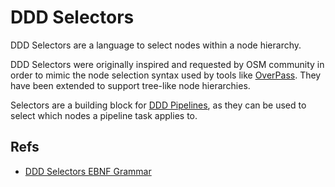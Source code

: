 # DDD Selectors

DDD Selectors are a language to select nodes within a node hierarchy.

DDD Selectors were originally inspired and requested by OSM community in order to mimic
the node selection syntax used by tools like [OverPass](https://wiki.openstreetmap.org/wiki/Overpass_turbo/MapCSS).
They have been extended to support tree-like node hierarchies.

Selectors are a building block for [DDD Pipelines](pipelines.md), as they can be used
to select which nodes a pipeline task applies to.


## Refs

- [DDD Selectors EBNF Grammar](../ddd/core/selectors/selector_ebnf.py)


